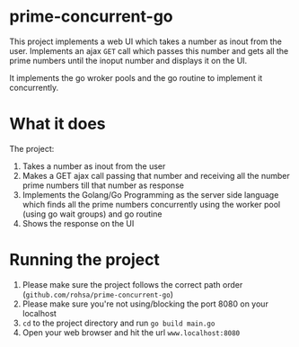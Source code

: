 # prime-concurrent-go
This project implements a web UI which takes a number as inout from the user. Implements an ajax `GET` call which passes this number and gets all the prime numbers until the inoput number and displays it on the UI.

It implements the go wroker pools and the go routine to implement it concurrently.

# What it does
The project:
1. Takes a number as inout from the user
2. Makes a GET ajax call passing that number and receiving all the number prime numbers till that number as response
3. Implements the Golang/Go Programming as the server side language which finds all the prime numbers concurrently using the worker pool (using go wait groups) and go routine
3. Shows the response on the UI
# Running the project
1. Please make sure the project follows the correct path order (`github.com/rohsa/prime-concurrent-go`)
2. Please make sure you're not using/blocking the port 8080 on your localhost
2. `cd` to the project directory and run `go build main.go`
3. Open your web browser and hit the url `www.localhost:8080`
